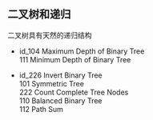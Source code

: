 ## 二叉树和递归
二叉树具有天然的递归结构  
- id_104 Maximum Depth of Binary Tree  
111 Minimum Depth of Binary Tree

- id_226 Invert Binary Tree  
101 Symmetric Tree  
222 Count Complete Tree Nodes  
110 Balanced Binary Tree  
112 Path Sum


